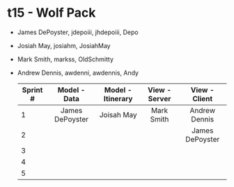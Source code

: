 # t15 - Wolf Pack

* James DePoyster, jdepoiii, jhdepoiii, Depo
* Josiah May, josiahm, JosiahMay
* Mark Smith, markss, OldSchmitty
* Andrew Dennis, awdenni, awdennis, Andy

  Sprint #  |   Model - Data   | Model - Itinerary |  View - Server    |   View - Client   |
  --------  | :--------------: | :---------------: | :---------------: | :---------------: |
   1        | James DePoyster  |    Joisah May     |    Mark Smith     |   Andrew Dennis   |
   2        |                  |                   |                   |  James DePoyster  |
   3        |                  |                   |                   |                   |
   4        |                  |                   |                   |                   |
   5        |                  |                   |                   |                   |
